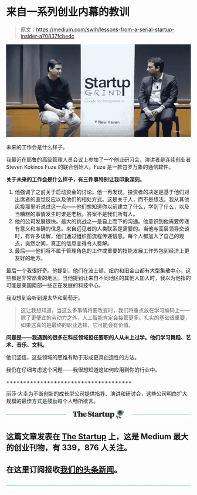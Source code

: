 # 来自一系列创业内幕的教训

> 原文：<https://medium.com/swlh/lessons-from-a-serial-startup-insider-a70837fcbedc>

![](img/4578910f45211de96cda1e3bb960a37a.png)

未来的工作会是什么样子。

我最近在耶鲁的高级管理人员会议上参加了一个创业研习会，演讲者是连续创业者 Steven Kokinos Fuze 的联合创始人。Fuze 是一款包罗万象的通信软件。

**关于未来的工作会是什么样子，有三件事特别让我印象深刻。**

1.  他强调了之前关于启动资金的讨论。他一再发现，投资者的决定是基于他们对出席者的直觉反应以及他们的相处方式。这是关于人，而不是想法。我从其他风投那里听说过这一点——他们想知道你以前建立了什么，学到了什么，以及当糟糕的事情发生时谁是老板。答案不是我们所有人。
2.  他的公司发展很快。最大的挑战之一是自上而下的沟通。他意识到他需要传递有意义和准确的信息。来自远见者的人类联系是需要的。当他与高层领导交谈时，有许多误解，他们通过组织图流程传递信息。每个人都加入了自己的观点，突然之间，真正的信息变得令人费解。
3.  最后——他们将不属于管理角色的工作或重要的技能发展工作外包到经济上更友好的地方。

最后一个我很好奇。他提到，他们在波士顿、纽约和旧金山都有大型集散中心，这些都是非常昂贵的地区。当他提到让来自不同地区的其他人加入时，我以为他指的可能是美国南部一些正在发展的科技中心。

我没想到会听到渥太华和葡萄牙。

> 这让我想知道，当这么多事情将要改变时，我们将重点放在学习编码上——除了更便宜的劳动力之外，人工智能肯定会接管更多。扎实的基础很重要，如果这真的是最终的职业选择，它可能会有价值。

**问题是——我遇到的很多在科技领域担任要职的人从未上过学。他们学习舞蹈、艺术、音乐、文科。**

他们坚信，这些领域的思维有助于形成更具创造性的方法。

我仍在仔细考虑这个问题——我很想知道这如何应用到你的行业中。

+++++++++++++++++++++++++++++++++++++

丽莎·大圭为不断创新的成长型公司提供指导、演讲和研讨会，这些公司明白扩大规模的最佳方式是鼓励每个人畅所欲言。

[![](img/308a8d84fb9b2fab43d66c117fcc4bb4.png)](https://medium.com/swlh)

## 这篇文章发表在 [The Startup](https://medium.com/swlh) 上，这是 Medium 最大的创业刊物，有 339，876 人关注。

## 在这里订阅接收[我们的头条新闻](http://growthsupply.com/the-startup-newsletter/)。

[![](img/b0164736ea17a63403e660de5dedf91a.png)](https://medium.com/swlh)